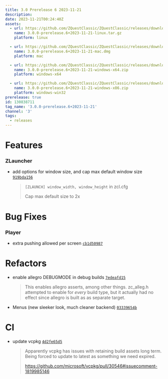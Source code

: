 ```yaml
---
title: 3.0 Prerelease 6 2023-11-21
description: 
date: 2023-11-21T00:24:40Z
assets: 
  - url: https://github.com/ZQuestClassic/ZQuestClassic/releases/download/3.0.0-prerelease.6%2B2023-11-21/3.0.0-prerelease.6%2B2023-11-21-linux.tar.gz
    name: 3.0.0-prerelease.6+2023-11-21-linux.tar.gz
    platform: linux

  - url: https://github.com/ZQuestClassic/ZQuestClassic/releases/download/3.0.0-prerelease.6%2B2023-11-21/3.0.0-prerelease.6%2B2023-11-21-mac.dmg
    name: 3.0.0-prerelease.6+2023-11-21-mac.dmg
    platform: mac

  - url: https://github.com/ZQuestClassic/ZQuestClassic/releases/download/3.0.0-prerelease.6%2B2023-11-21/3.0.0-prerelease.6%2B2023-11-21-windows-x64.zip
    name: 3.0.0-prerelease.6+2023-11-21-windows-x64.zip
    platform: windows-x64

  - url: https://github.com/ZQuestClassic/ZQuestClassic/releases/download/3.0.0-prerelease.6%2B2023-11-21/3.0.0-prerelease.6%2B2023-11-21-windows-x86.zip
    name: 3.0.0-prerelease.6+2023-11-21-windows-x86.zip
    platform: windows-win32
prerelease: true
id: 130838711
tag_name: '3.0.0-prerelease.6+2023-11-21'
channel: '3'
tags:
  - releases
---
```





# Features

### ZLauncher

- add options for window size, and cap max default window size [`919bda156`](https://github.com/ZQuestClassic/ZQuestClassic/commit/919bda1567879a5450a41445945da8dda0f766da)
   &nbsp;
   >`[ZLAUNCH] window_width, window_height` in zcl.cfg  
   >
   >Cap max default size to 2x 
   >

# Bug Fixes

### Player

- extra pushing allowed per screen [`cb1d50987`](https://github.com/ZQuestClassic/ZQuestClassic/commit/cb1d50987ef6e854f4b2da1918393f381e81854b)

# Refactors

- enable allegro DEBUGMODE in debug builds [`7edeafd15`](https://github.com/ZQuestClassic/ZQuestClassic/commit/7edeafd15d5e51c0139ecf65ab2c55c390434065)
   &nbsp;
   >This enables allegro asserts, among other things. zc_alleg.h attempted to enable for _every_ build type, but it actually had no effect since allegro is built as as separate target. 
   >
- Menus (new sleeker look, much cleaner backend) [`03339654b`](https://github.com/ZQuestClassic/ZQuestClassic/commit/03339654bbe98f3769a55b81960fa7fdc619681f)

# CI

- update vcpkg [`4d2fe65d5`](https://github.com/ZQuestClassic/ZQuestClassic/commit/4d2fe65d58cca43bbbe5fe9c97ea631f1202e9dc)
   &nbsp;
   >Apparently vcpkg has issues with retaining build assets long term. Being forced to update to latest as something we need expired.  
   >
   >https://github.com/microsoft/vcpkg/pull/30546#issuecomment-1819985146 
   >
